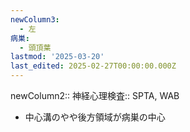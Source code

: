 ```yaml
---
newColumn3:
  - 左
病巣:
  - 頭頂葉
lastmod: '2025-03-20'
last_edited: 2025-02-27T00:00:00.000Z
---
```


newColumn2:: 
神経心理検査:: SPTA, WAB




- 中心溝のやや後方領域が病巣の中心
